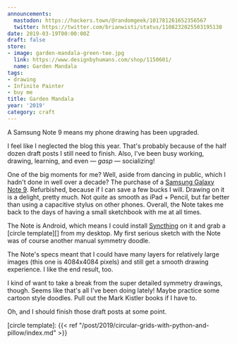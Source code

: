 ```yaml
---
announcements:
  mastodon: https://hackers.town/@randomgeek/101781261652356567
  twitter: https://twitter.com/brianwisti/status/1108232025503195138
date: 2019-03-19T00:00:00Z
draft: false
store:
- image: garden-mandala-green-tee.jpg
  link: https://www.designbyhumans.com/shop/1150601/
  name: Garden Mandala
tags:
- drawing
- Infinite Painter
- buy me
title: Garden Mandala
year: '2019'
category: craft
---
```


A Samsung Note 9 means my phone drawing has been upgraded.
<!--more-->

I feel like I neglected the blog this year. That's probably because of the half dozen draft posts I still need
to finish. Also, I've been busy working, drawing, learning, and even — *gasp* — socializing!

One of the big moments for me? Well, aside from dancing in public, which I hadn't done in well over a decade?
The purchase of a [Samsung Galaxy Note 9][]. Refurbished, because if I can save a few bucks I will. Drawing on
it is a delight, pretty much. Not *quite* as smooth as iPad + Pencil, but far better than using a capacitive
stylus on other phones. Overall, the Note takes me back to the days of having a small sketchbook with me at all times.

[Samsung Galaxy Note 9]: https://www.samsung.com/us/mobile/galaxy-note9/

The Note is Android, which means I could install [Syncthing][] on it and grab a [circle template][] from my
desktop. My first serious sketch with the Note was of course another manual symmetry doodle.

The Note's specs meant that I could have many layers for relatively large images (this one is 4084x4084
pixels) and still get a smooth drawing experience. I like the end result, too.

I kind of want to take a break from the super detailed symmetry drawings, though. Seems like that's all I've
been doing lately! Maybe practice some cartoon style doodles. Pull out the Mark Kistler books if I have to.

Oh, and I should finish those draft posts at some point.

[Syncthing]: https://syncthing.net/
[circle template]: {{< ref "/post/2019/circular-grids-with-python-and-pillow/index.md" >}}

